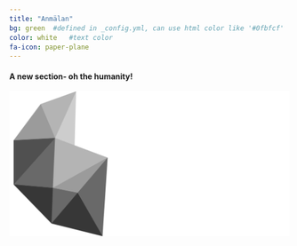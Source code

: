 ```yaml
---
title: "Anmälan"
bg: green  #defined in _config.yml, can use html color like '#0fbfcf'
color: white   #text color
fa-icon: paper-plane
---
```


#### A new section- oh the humanity!

![Comedy Magician Bay Area](img/smart-norrkoping-_black-overlay-logo.png)